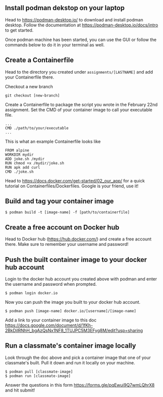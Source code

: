 ## Install podman dekstop on your laptop

Head to https://podman-desktop.io/ to download and install podman desktop. Follow the documentation at https://podman-desktop.io/docs/intro to get started.

Once podman machine has been started, you can use the GUI or follow the commands below to do it in your terminal as well.

## Create a Containerfile

Head to the directory you created under `assignments/[LASTNAME]` and add your Containerfile there.

Checkout a new branch
```
git checkout [new-branch]
```

Create a Containerfile to package the script you wrote in the February 22nd assignment. Set the CMD of your container image to call your executable file.

```
...
CMD ./path/to/your/executable
...
```

This is what an example Containerfile looks like
```
FROM alpine
WORKDIR mydir
ADD joke.sh /mydir
RUN chmod +x /mydir/joke.sh
RUN apk add curl
CMD ./joke.sh
```
Head to https://docs.docker.com/get-started/02_our_app/ for a quick tutorial on Containerfiles/Dockerfiles. Google is your friend, use it!

## Build and tag your container image

```
$ podman build -t [image-name] -f [path/to/containerfile]
```

## Create a free account on Docker hub

Head to Docker hub (https://hub.docker.com/) and create a free account there. Make sure to remember your username and password!

## Push the built container image to your docker hub account

Login to the docker hub account you created above with podman and enter the username and password when prompted.
```
$ podman login docker.io
```

Now you can push the image you built to your docker hub account.
```
$ podman push [image-name] docker.io/[username]/[image-name]
```

Add a link to your container image to this doc https://docs.google.com/document/d/1fKh-2BkDilRNhH_bgAzQsNx1NF8_1TUJPC5M3EFyg8M/edit?usp=sharing

## Run a classmate's container image locally

Look through the doc above and pick a container image that one of your classmate's built. Pull it down and run it locally on your machine.

```
$ podman pull [classmate-image]
$ podman run [classmate-image]
```

Answer the questions in this form https://forms.gle/pqEwui9Q7wmLQhrX8 and hit submit!
